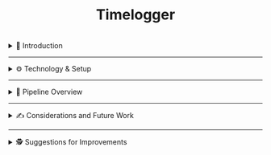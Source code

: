 <div align="center">
  <h1>Timelogger</h1>
  <a href="https://www.buymeacoffee.com/VishwaGauravIn" target="_blank">
    <img alt="" src="https://skillicons.dev/icons?i=ts,dotnet,tailwind,vite,vitest,react,html" style="vertical-align:center" />
  </a>
</div>

<br/>

<details>
  <summary>👋 Introduction</summary>
  <br/>

  This project is a **Timelogger** solution built with a backend in .NET and a frontend in React. It aims to solve the following user stories:

  - **Time Tracking:** As a freelancer, I want to register how I spend time on my projects, so that I can provide my customers with an overview of my work.
  - **Invoice Accuracy:** As a freelancer, I want to get an overview of my time registrations per project, so that I can create correct invoices.
  - **Project Management:** As a freelancer, I want to sort my projects by their deadline, so that I can prioritize my work.

  From this README, you’ll find documentation to help you understand and run the project.
</details>

---

<details>
  <summary>⚙️ Technology & Setup</summary>
  <br/>

  ### 🖥 How to Run Locally

  - Clone the project.
  - In the backend, update `appsettings.Development.json` with your local MSSQL connection string.
  - Navigate to the backend project and run:
    ```bash
    dotnet ef migrations add InitialCreate
    dotnet ef database update
    dotnet run
    ```
  - In the frontend project, make sure you run node v18 or above and run:
    ```bash
    npm install
    npm run dev
    ```

  - Finally, use Swagger to create a few **Customers** so you can start testing.  
    (Note: Projects require existing customers.)

  ### 🛠 Backend

  - **.NET 8**
  - **ASP.NET Core API**
  - **xUnit** for testing
  - **Entity Framework Core**
  - **MSSQL**

  **Structure:**
  - `Controllers/`, `Services/`, `Repositories/`, `Models/`
  - All backend code is contained within one project for simplicity, structured into clean folders.

  **Tests:**
  - Includes unit and E2E tests (e.g., creating registrations and projects)

  ### 🌐 Frontend

  - **React + TailwindCSS**
  - **React Hook Form**
  - **React Query + Axios**
  - **NSwag** for API type generation
  - **Vitest + RTL** for testing

  **Structure:**
  - Organized by key functionality: registrations, projects, viewing data
  - Shared form components for reusability
  - Forms validated using React Hook Form
  - API calls typed via NSwag and handled via Axios + React Query
  - Unit tests on core components using Vitest + RTL

  ### 🗃 Database

  - **Customer** → has many **Projects**
  - **Project** → has many **Registrations**

  This clean relational structure allows you to track time for customers and projects easily.
</details>

---

<details>
  <summary>🚀 Pipeline Overview</summary>
  <br/>

  Due to time constraints, the pipeline is a **partial implementation**. What has been implemented:

  - ✅ A GitHub Action for building and testing both backend and frontend
  - 🔜 Terraform-based Infrastructure as Code for Google CLoud
  - 🔜 NSwag type generation not yet integrated

  ### The pipeline includes:
  - Build & test job for both projects
  - Terraform to deploy resources (skeleton setup only. Minimal code example in TF database)
  - A final GitHub Action to orchestrate all deploy steps to production (mocked for now)

  ![image](https://github.com/user-attachments/assets/cab8a695-9b93-4615-8fe3-e56711d26386)

</details>

---

<details>
  <summary>✍️ Considerations and Future Work</summary>
  <br/>

  **Backend test stability:**  
  The backend tests occasionally fail in CI but pass locally. This non-determinism may be related to how the in-memory database is being shared or initialized across tests. Investigating test isolation will be my first step.

  **Architecture:**  
  The API is kept in one project for simplicity, but this can be modularized later if the project grows or we need to build an intergration to another system. For instance we could split up the backend into seperates projects such as Timelogger.API, Timelogger.Core and Timelogger.Infrastructure. In that way it would be more easy to expand the architecture with other apis etc. The frontend architecture could be seperated into more defined folders to seperate the input components and other type of needed components later on.
</details>

---

<details>
  <summary>🕵️ Suggestions for Improvements</summary>
  <br/>

  **Frontend Testing:**  
  Currently, tests only check whether components render. I'd like to add form validation tests to ensure fields are validated correctly. Since we use React Hook Form, this may require mocking, but it will significantly improve reliability.

  **Backend Testing:**  
  Build a more robust suite, especially for end-to-end tests. Currently, the E2E tests are minimal.

  **CI Improvements:**
  - Disallow direct pushes to `main`
  - Require PR reviews
  - Block merges if tests or pipelines fail

  **Others:**  
  - Add more observability to catch failures in production.
  - Add possibility to adjust registrations.
  - Add total amount of hours registrated on projects.
  - Deactivate projects instead of only deleting them.
  - Add unit tests for all frontend components.

  
</details>
